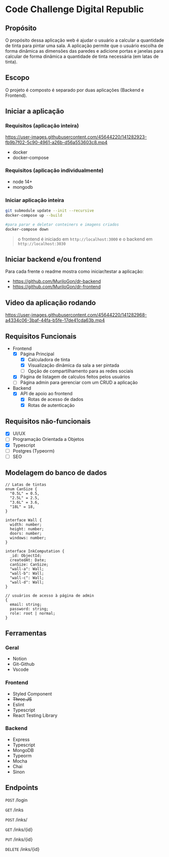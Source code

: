 # Code Challenge Digital Republic

## Propósito

O propósito dessa aplicação web é ajudar o usuário a calcular a quantidade de tinta para pintar uma sala. A aplicação permite que o usuário escolha de forma dinâmica as dimensões das paredes e adicione portas e janelas para calcular de forma dinâmica a quantidade de tinta necessária (em latas de tinta).

## Escopo

O projeto é composto é separado por duas aplicações (Backend e Frontend).

## Iniciar a aplicação

### Requisitos (aplicação inteira)


https://user-images.githubusercontent.com/45644220/141282923-fb9b7f02-5c90-4961-a26b-d56a553603c8.mp4


- docker
- docker-compose

### Requisitos (aplicação individualmente)

- node 14+
- mongodb

### Iniciar aplicação inteira

```bash
git submodule update --init --recursive
docker-compose up --build

#para parar e deletar conteiners e imagens criados
docker-compose down
```

> o frontend é iniciado em `http://localhost:3000` e o backend em `http://localhost:3030`

## Iniciar backend e/ou frontend

Para cada frente o readme mostra como iniciar/testar a aplicação:

- https://github.com/MuriloGon/dr-backend
- https://github.com/MuriloGon/dr-frontend

## Video da aplicação rodando

https://user-images.githubusercontent.com/45644220/141282968-a4334c06-3baf-44fa-b5fe-17de41cda63b.mp4

## Requisitos Funcionais

- Frontend
  - [x] Página Principal
    - [x] Calculadora de tinta
    - [x] Visualização dinâmica da sala a ser pintada
    - [ ] Opção de compartilhamento para as redes sociais
  - [x] Página de listagem de calculos feitos pelos usuários
  - [ ] Página admin para gerenciar com um CRUD a aplicação
- Backend
  - [x] API de apoio ao frontend
    - [x] Rotas de acesso de dados
    - [x] Rotas de autenticação

## Requisitos não-funcionais

- [x] UI/UX
- [ ] Programação Orientada a Objetos
- [x] Typescript
- [ ] Postgres (Typeorm)
- [ ] SEO

## Modelagem do banco de dados

```tsx
// Latas de tintas
enum CanSize {
  "0.5L" = 0.5,
  "2.5L" = 2.5,
  "3.6L" = 3.6,
  "18L" = 18,
}

interface Wall {
  width: number;
  height: number;
  doors: number;
  windows: number;
}

interface InkComputation {
  _id: ObjectId;
  createdAt: Date;
  canSize: CanSize;
  "wall-a": Wall;
  "wall-b": Wall;
  "wall-c": Wall;
  "wall-d": Wall;
}
```

```tsx
// usuários de acesso à página de admin
{
  email: string;
  password: string;
  role: root | normal;
}
```

## Ferramentas

### Geral

- Notion
- Git-Github
- Vscode

### Frontend

- Styled Component
- ~~Three.JS~~
- Eslint
- Typescript
- React Testing Library

### Backend

- Express
- Typescript
- MongoDB
- Typeorm
- Mocha
- Chai
- Sinon

## Endpoints

`POST` /login

`GET` /inks

`POST` /inks/

`GET` /inks/{id}

`PUT` /inks/{id}

`DELETE` /inks/{id}
